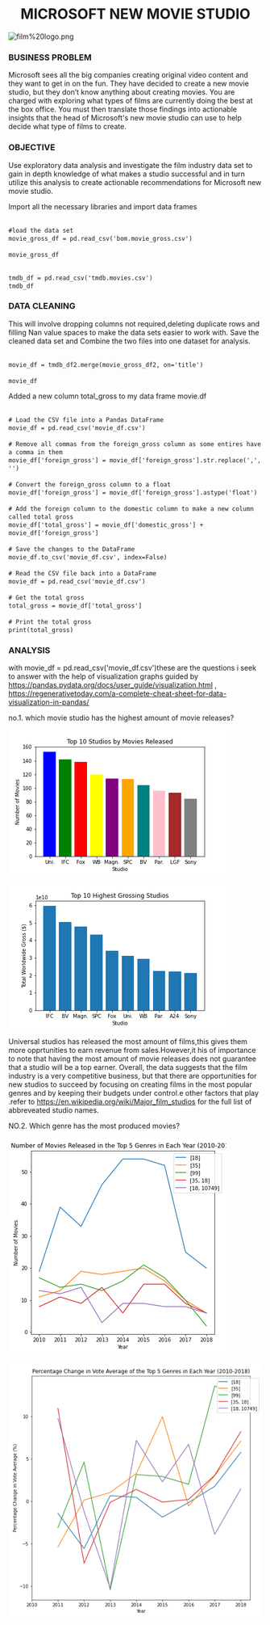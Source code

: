 <link rel="stylesheet" href="readme.css">

<h1 style="text-align: center;">MICROSOFT NEW MOVIE STUDIO</h1>


![film%20logo.png](attachment:film%20logo.png)


### BUSINESS PROBLEM


Microsoft sees all the big companies creating original video content and they want to get in on the fun. They have decided to create a new movie studio, but they don’t know anything about creating movies. You are charged with exploring what types of films are currently doing the best at the box office. You must then translate those findings into actionable insights that the head of Microsoft's new movie studio can use to help decide what type of films to create.


### OBJECTIVE


Use exploratory data analysis and investigate the film industry data set to gain in depth knowledge of what makes a studio successful and in turn utilize this analysis to create actionable recommendations for Microsoft new movie studio.


Import all the necessary libraries and import data frames

```

#load the data set
movie_gross_df = pd.read_csv('bom.movie_gross.csv')

movie_gross_df

```

```

tmdb_df = pd.read_csv('tmdb.movies.csv')
tmdb_df

```

### DATA CLEANING


This will involve dropping columns not required,deleting duplicate rows and filling Nan value spaces to make the data sets easier to work with.
Save the cleaned data set and Combine the two files into one dataset for analysis.


```

movie_df = tmdb_df2.merge(movie_gross_df2, on='title')

movie_df

```

Added a new column total_gross to my data frame movie.df


```

# Load the CSV file into a Pandas DataFrame
movie_df = pd.read_csv('movie_df.csv')

# Remove all commas from the foreign_gross column as some entires have a comma in them 
movie_df['foreign_gross'] = movie_df['foreign_gross'].str.replace(',', '')

# Convert the foreign_gross column to a float
movie_df['foreign_gross'] = movie_df['foreign_gross'].astype('float')

# Add the foreign column to the domestic column to make a new column called total gross
movie_df['total_gross'] = movie_df['domestic_gross'] + movie_df['foreign_gross']

# Save the changes to the DataFrame
movie_df.to_csv('movie_df.csv', index=False)

# Read the CSV file back into a DataFrame
movie_df = pd.read_csv('movie_df.csv')

# Get the total gross
total_gross = movie_df['total_gross']

# Print the total gross
print(total_gross)

```

### ANALYSIS


with movie_df = pd.read_csv('movie_df.csv')these are the questions i seek to answer with the help of visualization graphs guided by https://pandas.pydata.org/docs/user_guide/visualization.html , https://regenerativetoday.com/a-complete-cheat-sheet-for-data-visualization-in-pandas/


no.1. which movie studio has the highest amount of movie releases?


![Top10studiosbyMoviesreleased](Top_10_studios_by_Movies_released.png)


![Top10HighestGrossingStudios.png](Top_10_Highest_Grossing_Studios.png)


Universal studios has released the most amount of films,this gives them more opprtunities to earn revenue from sales.However,it his of importance to note that having the most amount of movie releases does not guarantee that a studio will be a top earner. Overall, the data suggests that the film industry is a very competitive business, but that there are opportunities for new studios to succeed by focusing on creating films in the most popular genres and by keeping their budgets under control.e other factors that play .refer to https://en.wikipedia.org/wiki/Major_film_studios for the full list of abbreveated studio names.


NO.2. Which genre has the most produced movies?


![NumberofMoviesReleasedintheTop5GenresinEachYear20102018.png](Number_of_Movies_Released_in_the_Top_5_Genres_in_Each_Year_2010-2018.png)



![PercentageChangeinVoteAverageoftheTop5GenresinEachYear2010-2018.png](Percentage_Change_in_Vote_Average_of_the_Top_5_Genres_in_Each_Year_2010-2018.png)
 
 















